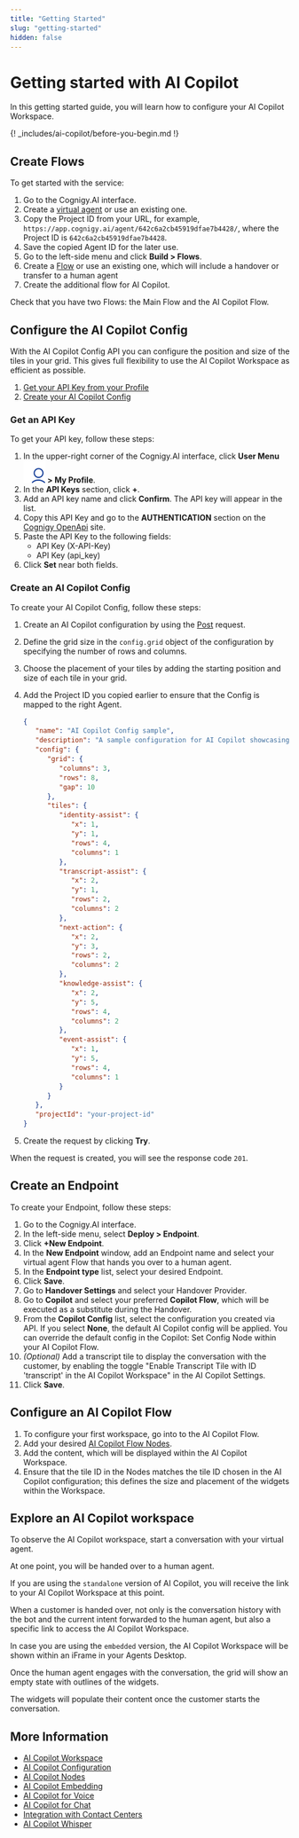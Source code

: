 ```yaml
---
title: "Getting Started"
slug: "getting-started"
hidden: false
---
```


# Getting started with AI Copilot

In this getting started guide, you will learn how to configure your AI Copilot Workspace.

{! _includes/ai-copilot/before-you-begin.md !}

## Create Flows

To get started with the service:

1. Go to the Cognigy.AI interface.
2. Create a [virtual agent](../ai/build/projects.md) or use an existing one.
3. Copy the Project ID from your URL, for example, `https://app.cognigy.ai/agent/642c6a2cb45919dfae7b4428/`, where the Project ID is `642c6a2cb45919dfae7b4428`.
4. Save the copied Agent ID for the later use.
5. Go to the left-side menu and click **Build > Flows**.
6. Create a [Flow](../ai/build/flows.md) or use an existing one, which will include a handover or transfer to a human agent 
7. Create the additional flow for AI Copilot.

Check that you have two Flows: the Main Flow and the AI Copilot Flow.

## Configure the AI Copilot Config

With the AI Copilot Config  API you can configure the position and size of the tiles in your grid. This gives full flexibility to use the AI Copilot Workspace as efficient as possible.​

1. [Get your API Key from your Profile](#get-an-api-key)
2. [Create your AI Copilot Config](#configure-the-ai-copilot-config)

### Get an API Key

To get your API key, follow these steps:

1. In the upper-right corner of the Cognigy.AI interface, click **User Menu ![user-menu](../_assets/icons/user-menu.svg) > My Profile**.
2. In the **API Keys** section, click **+**.
3. Add an API key name and click **Confirm**. The API key will appear in the list.
4. Copy this API Key and go to the **AUTHENTICATION** section on the [Cognigy OpenApi](https://api-trial.cognigy.ai/openapi) site.
5. Paste the API Key to the following fields:
    - API Key (X-API-Key)
    - API Key (api_key)
6. Click **Set** near both fields. 

### Create an AI Copilot Config

To create your AI Copilot Config, follow these steps:

1. Create an AI Copilot configuration by using the [Post](https://api-trial.cognigy.ai/openapi#post-/v2.0/agentassistconfigs) request. 
2. Define the grid size in the `config.grid` object of the configuration by specifying the number of rows and columns. 
3. Choose the placement of your tiles by adding the starting position and size of each tile in your grid.
4. Add the Project ID you copied earlier to ensure that the Config is mapped to the right Agent.

   ```json
   {
      "name": "AI Copilot Config sample",
      "description": "A sample configuration for AI Copilot showcasing the layout of tiles",
      "config": {
         "grid": {
            "columns": 3,
            "rows": 8,
            "gap": 10
         },
         "tiles": {
            "identity-assist": {
               "x": 1,
               "y": 1,
               "rows": 4,
               "columns": 1
            },
            "transcript-assist": {
               "x": 2,
               "y": 1,
               "rows": 2,
               "columns": 2
            },
            "next-action": {
               "x": 2,
               "y": 3,
               "rows": 2,
               "columns": 2
            },
            "knowledge-assist": {
               "x": 2,
               "y": 5,
               "rows": 4,
               "columns": 2
            },
            "event-assist": {
               "x": 1,
               "y": 5,
               "rows": 4,
               "columns": 1
            }
         }
      },
      "projectId": "your-project-id"
   }
   ```
5. Create the request by clicking **Try**.

When the request is created, you will see the response code `201`.

## Create an Endpoint

To create your Endpoint, follow these steps:

1. Go to the Cognigy.AI interface.
2. In the left-side menu, select **Deploy > Endpoint**.
3. Click **+New Endpoint**. 
4. In the **New Endpoint** window, add an Endpoint name and select your virtual agent Flow that hands you over to a human agent. 
5. In the **Endpoint type** list, select your desired Endpoint. 
6. Click **Save**. 
7. Go to **Handover Settings** and select your Handover Provider.
8. Go to **Copilot** and select your preferred **Copilot Flow**, which will be executed as a substitute during the Handover.
9. From the **Copilot Config** list, select the configuration you created via API. If you select **None**, the default AI Copilot config will be applied. You can override the default config in the Copilot: Set Config Node within your AI Copilot Flow.
10. _(Optional)_ Add a transcript tile to display the conversation with the customer, by enabling the toggle "Enable Transcript Tile with ID 'transcript' in the AI Copilot Workspace" in the AI Copilot Settings.
11. Click **Save**.

## Configure an AI Copilot Flow

1. To configure your first workspace, go into to the AI Copilot Flow.
2. Add your desired [AI Copilot Flow Nodes](../ai/build/node-reference/ai-copilot/overview.md). 
3. Add the content, which will be displayed within the AI Copilot Workspace.
4. Ensure that the tile ID in the Nodes matches the tile ID chosen in the AI Copilot configuration; this defines the size and placement of the widgets within the Workspace.

## Explore an AI Copilot workspace

To observe the AI Copilot workspace, start a conversation with your virtual agent.

At one point, you will be handed over to a human agent. 

If you are using the `standalone` version of AI Copilot, you will receive the link to your AI Copilot Workspace at this point.

When a customer is handed over, not only is the conversation history with the bot and the current intent forwarded to the human agent, but also a specific link to access the AI Copilot Workspace.

In case you are using the `embedded` version, the AI Copilot Workspace will be shown within an iFrame in your Agents Desktop.

Once the human agent engages with the conversation, the grid will show an empty state with outlines of the widgets. 

The widgets will populate their content once the customer starts the conversation.

## More Information

- [AI Copilot Workspace](overview.md)
- [AI Copilot Configuration](configuration.md)
- [AI Copilot Nodes](../ai/build/node-reference/ai-copilot/overview.md)
- [AI Copilot Embedding](embedding.md)
- [AI Copilot for Voice](voice/voice-overview.md)
- [AI Copilot for Chat](chat.md)
- [Integration with Contact Centers](contact-center-integration.md)
- [AI Copilot Whisper](../live-agent/assistants/ai-copilot-whisper.md)
